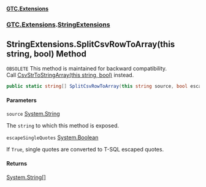 #### [GTC.Extensions](GTC.Extensions.md 'GTC.Extensions')
### [GTC.Extensions](GTC.Extensions.md#GTC.Extensions 'GTC.Extensions').[StringExtensions](GTC.Extensions.md#GTC.Extensions.StringExtensions 'GTC.Extensions.StringExtensions')

## StringExtensions.SplitCsvRowToArray(this string, bool) Method

`OBSOLETE` This method is maintained for backward compatibility.   
            Call [CsvStrToStringArray(this string, bool)](StringExtensions.CsvStrToStringArray(thisstring,bool).md 'GTC.Extensions.StringExtensions.CsvStrToStringArray(this string, bool)') instead.

```csharp
public static string[] SplitCsvRowToArray(this string source, bool escapeSingleQuotes=false);
```
#### Parameters

<a name='GTC.Extensions.StringExtensions.SplitCsvRowToArray(thisstring,bool).source'></a>

`source` [System.String](https://docs.microsoft.com/en-us/dotnet/api/System.String 'System.String')

The `string` to which this method is exposed.

<a name='GTC.Extensions.StringExtensions.SplitCsvRowToArray(thisstring,bool).escapeSingleQuotes'></a>

`escapeSingleQuotes` [System.Boolean](https://docs.microsoft.com/en-us/dotnet/api/System.Boolean 'System.Boolean')

If `True`, single quotes are converted to T-SQL escaped quotes.

#### Returns
[System.String](https://docs.microsoft.com/en-us/dotnet/api/System.String 'System.String')[[]](https://docs.microsoft.com/en-us/dotnet/api/System.Array 'System.Array')